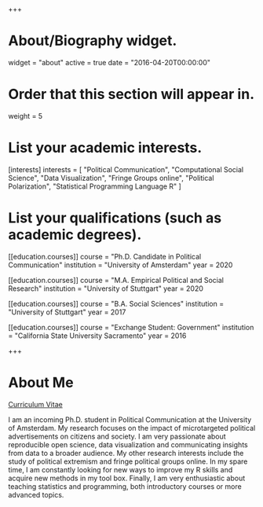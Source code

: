 +++
# About/Biography widget.
widget = "about"
active = true
date = "2016-04-20T00:00:00"

# Order that this section will appear in.
weight = 5

# List your academic interests.
[interests]
  interests = [
    "Political Communication",
    "Computational Social Science",
    "Data Visualization",
    "Fringe Groups online",
    "Political Polarization",
    "Statistical Programming Language R"
  ]

# List your qualifications (such as academic degrees).
[[education.courses]]
  course = "Ph.D. Candidate in Political Communication"
  institution = "University of Amsterdam"
  year = 2020

[[education.courses]]
  course = "M.A. Empirical Political and Social Research"
  institution = "University of Stuttgart"
  year = 2020

[[education.courses]]
  course = "B.A. Social Sciences"
  institution = "University of Stuttgart"
  year = 2017
 
[[education.courses]]
  course = "Exchange Student: Government"
  institution = "California State University Sacramento"
  year = 2016
 
+++

# About Me

<a href="docs/VottaFabio_CV.pdf">Curriculum Vitae</a>

I am an incoming Ph.D. student in Political Communication at the University of Amsterdam. My research focuses on the impact of microtargeted political advertisements on citizens and society. I am very passionate about reproducible open science, data visualization and communicating insights from data to a broader audience.  My other research interests include the study of political extremism and fringe political groups online. In my spare time, I am constantly looking for new ways to improve my R skills and acquire new methods in my tool box. Finally, I am very enthusiastic about teaching statistics and programming, both introductory courses or more advanced topics.
